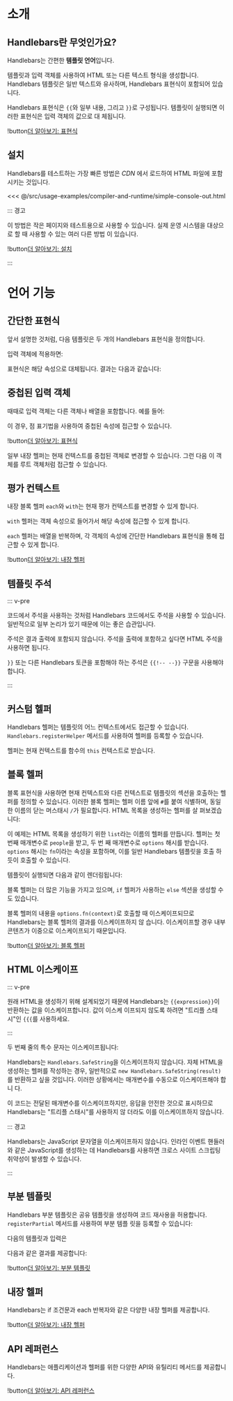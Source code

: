 # 소개

## Handlebars란 무엇인가요?

Handlebars는 간편한 **템플릿 언어**입니다.

템플릿과 입력 객체를 사용하여 HTML 또는 다른 텍스트 형식을 생성합니다. Handlebars 템플릿은 일반 텍스트와 유사하며,
Handlebars 표현식이 포함되어 있습니다.

<ExamplePart examplePage="/ko/examples/simple-expressions" show="template"/>

Handlebars 표현식은 `{{`와 일부 내용, 그리고 `}}`로 구성됩니다. 템플릿이 실행되면 이러한 표현식은 입력 객체의 값으로 대
체됩니다.

!button[더 알아보기: 표현식](expressions.html)

## 설치

Handlebars를 테스트하는 가장 빠른 방법은 _CDN_ 에서 로드하여 HTML 파일에 포함시키는 것입니다.

<<< @/src/usage-examples/compiler-and-runtime/simple-console-out.html

::: 경고

이 방법은 작은 페이지와 테스트용으로 사용할 수 있습니다. 실제 운영 시스템을 대상으로 할 때 사용할 수 있는 여러 다른 방법
이 있습니다.

!button[더 알아보기: 설치](../installation/index.md)

:::

# 언어 기능

## 간단한 표현식

앞서 설명한 것처럼, 다음 템플릿은 두 개의 Handlebars 표현식을 정의합니다.

<ExamplePart examplePage="/ko/examples/simple-expressions" show="template"/>

입력 객체에 적용하면:

<ExamplePart examplePage="/ko/examples/simple-expressions" show="input"/>

표현식은 해당 속성으로 대체됩니다. 결과는 다음과 같습니다:

<ExamplePart examplePage="/ko/examples/simple-expressions" show="output"/>

## 중첩된 입력 객체

때때로 입력 객체는 다른 객체나 배열을 포함합니다. 예를 들어:

<ExamplePart examplePage="/ko/examples/path-expressions-dot" show="input" />

이 경우, 점 표기법을 사용하여 중첩된 속성에 접근할 수 있습니다.

<ExamplePart examplePage="/ko/examples/path-expressions-dot" show="template"/>

!button[더 알아보기: 표현식](./expressions.md)

일부 내장 헬퍼는 현재 컨텍스트를 중첩된 객체로 변경할 수 있습니다. 그런 다음 이 객체를 루트 객체처럼 접근할 수 있습니다.

## 평가 컨텍스트

내장 블록 헬퍼 `each`와 `with`는 현재 평가 컨텍스트를 변경할 수 있게 합니다.

`with` 헬퍼는 객체 속성으로 들어가서 해당 속성에 접근할 수 있게 합니다.

<Flex>
<ExamplePart examplePage="/ko/examples/builtin-helper-with-block" show="template"/>
<ExamplePart examplePage="/ko/examples/builtin-helper-with-block" show="input"/>
</Flex>

`each` 헬퍼는 배열을 반복하며, 각 객체의 속성에 간단한 Handlebars 표현식을 통해 접근할 수 있게 합니다.

<Flex>
<ExamplePart examplePage="/ko/examples/builtin-helper-each-block" show="template"/>
<ExamplePart examplePage="/ko/examples/builtin-helper-each-block" show="input"/>
</Flex>

!button[더 알아보기: 내장 헬퍼](./builtin-helpers.md)

## 템플릿 주석

::: v-pre

코드에서 주석을 사용하는 것처럼 Handlebars 코드에서도 주석을 사용할 수 있습니다. 일반적으로 일부 논리가 있기 때문에 이는
좋은 습관입니다.

주석은 결과 출력에 포함되지 않습니다. 주석을 출력에 포함하고 싶다면 HTML 주석을 사용하면 됩니다.

`}}` 또는 다른 Handlebars 토큰을 포함해야 하는 주석은 `{{!-- --}}` 구문을 사용해야 합니다.

:::

<ExamplePart examplePage="/ko/examples/comments" show="template"/>

## 커스텀 헬퍼

Handlebars 헬퍼는 템플릿의 어느 컨텍스트에서도 접근할 수 있습니다. `Handlebars.registerHelper` 메서드를 사용하여 헬퍼를
등록할 수 있습니다.

<Flex>
<ExamplePart examplePage="/ko/examples/helper-simple" show="template" />
<ExamplePart examplePage="/ko/examples/helper-simple" show="preparationScript" />
</Flex>

헬퍼는 현재 컨텍스트를 함수의 `this` 컨텍스트로 받습니다.

<Flex>
<ExamplePart examplePage="/ko/examples/helper-this-context" show="template" />
<ExamplePart examplePage="/ko/examples/helper-this-context" show="preparationScript" />
</Flex>

## 블록 헬퍼

블록 표현식을 사용하면 현재 컨텍스트와 다른 컨텍스트로 템플릿의 섹션을 호출하는 헬퍼를 정의할 수 있습니다. 이러한 블록
헬퍼는 헬퍼 이름 앞에 `#`를 붙여 식별하며, 동일한 이름의 닫는 머스태시 `/`가 필요합니다. HTML 목록을 생성하는 헬퍼를 살
펴보겠습니다:

<ExamplePart examplePage="/ko/examples/helper-block" show="preparationScript" />

이 예제는 HTML 목록을 생성하기 위한 `list`라는 이름의 헬퍼를 만듭니다. 헬퍼는 첫 번째 매개변수로 `people`을 받고, 두 번
째 매개변수로 `options` 해시를 받습니다. `options` 해시는 `fn`이라는 속성을 포함하며, 이를 일반 Handlebars 템플릿을 호출
하듯이 호출할 수 있습니다.

템플릿이 실행되면 다음과 같이 렌더링됩니다:

<ExamplePart examplePage="/ko/examples/helper-block" show="output" />

블록 헬퍼는 더 많은 기능을 가지고 있으며, `if` 헬퍼가 사용하는 `else` 섹션을 생성할 수도 있습니다.

블록 헬퍼의 내용을 `options.fn(context)`로 호출할 때 이스케이프되므로 Handlebars는 블록 헬퍼의 결과를 이스케이프하지 않
습니다. 이스케이프할 경우 내부 콘텐츠가 이중으로 이스케이프되기 때문입니다.

!button[더 알아보기: 블록 헬퍼](block-helpers.html)

## HTML 이스케이프

::: v-pre

원래 HTML을 생성하기 위해 설계되었기 때문에 Handlebars는 `{{expression}}`이 반환하는 값을 이스케이프합니다. 값이 이스케
이프되지 않도록 하려면 "트리플 스태시"인 `{{{`를 사용하세요.

:::

<ExamplePart examplePage="/ko/examples/html-escaping" show="template" />

두 번째 줄의 특수 문자는 이스케이프됩니다:

<ExamplePart examplePage="/ko/examples/html-escaping" show="output" />

Handlebars는 `Handlebars.SafeString`을 이스케이프하지 않습니다. 자체 HTML을 생성하는 헬퍼를 작성하는 경우, 일반적으로
`new Handlebars.SafeString(result)`를 반환하고 싶을 것입니다. 이러한 상황에서는 매개변수를 수동으로 이스케이프해야 합니
다.

<ExamplePart examplePage="/ko/examples/helper-safestring" show="preparationScript" />

이 코드는 전달된 매개변수를 이스케이프하지만, 응답을 안전한 것으로 표시하므로 Handlebars는 "트리플 스태시"를 사용하지 않
더라도 이를 이스케이프하지 않습니다.

::: 경고

Handlebars는 JavaScript 문자열을 이스케이프하지 않습니다. 인라인 이벤트 핸들러와 같은 JavaScript를 생성하는 데
Handlebars를 사용하면 크로스 사이트 스크립팅 취약성이 발생할 수 있습니다.

:::

## 부분 템플릿

Handlebars 부분 템플릿은 공유 템플릿을 생성하여 코드 재사용을 허용합니다. `registerPartial` 메서드를 사용하여 부분 템플
릿을 등록할 수 있습니다:

<ExamplePart examplePage="/ko/examples/partials/register" show="preparationScript" />

다음의 템플릿과 입력은

<Flex>
<ExamplePart examplePage="/ko/examples/partials/register" show="template" />
<ExamplePart examplePage="/ko/examples/partials/register" show="input" />
</Flex>

다음과 같은 결과를 제공합니다:

<ExamplePart examplePage="/ko/examples/partials/register" show="output" />

!button[더 알아보기: 부분 템플릿](partials.html)

## 내장 헬퍼

Handlebars는 if 조건문과 each 반복자와 같은 다양한 내장 헬퍼를 제공합니다.

!button[더 알아보기: 내장 헬퍼](builtin-helpers.html)

## API 레퍼런스

Handlebars는 애플리케이션과 헬퍼를 위한 다양한 API와 유틸리티 메서드를 제공합니다.

!button[더 알아보기: API 레퍼런스](/ko/api-reference/)
